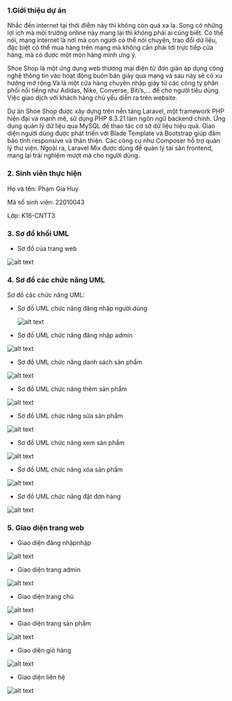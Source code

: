 ### 1.Giới thiệu dự án

Nhắc đến internet tại thời điểm này thì không còn quá xa lạ. Song có những lợi ích mà môi trường online này mang lại thì không phải ai cũng biết. Có thể nói, mạng internet là nơi mà con người có thể nói chuyện, trao đổi dữ liệu, đặc biệt có thể mua hàng trên mạng mà không cần phải tới trực tiếp cửa hàng, mà có được một món hàng mình ưng ý.

Shoe Shop là một ứng dụng web thương mại điện tử đơn giản áp dụng công nghệ thông tin vào hoạt động buôn bán giày qua mạng và sau này sẽ có xu hướng mở rộng.Và là một cửa hàng chuyên nhập giày từ các công ty phân phối nổi tiếng như Adidas, Nike, Converse, Biti’s,… để cho người tiêu dùng. Việc giao dịch với khách hàng chủ yếu diễn ra trên website.

Dự án Shoe Shop được xây dựng trên nền tảng Laravel, một framework PHP hiện đại và mạnh mẽ, sử dụng PHP 8.3.21 làm ngôn ngữ backend chính. Ứng dụng quản lý dữ liệu qua MySQL để thao tác cơ sở dữ liệu hiệu quả. Giao diện người dùng được phát triển với Blade Template và Bootstrap giúp đảm bảo tính responsive và thân thiện. Các công cụ như Composer hỗ trợ quản lý thư viện. Ngoài ra, Laravel Mix được dùng để quản lý tài sản frontend, mang lại trải nghiệm mượt mà cho người dùng.

### 2. Sinh viên thực hiện

Họ và tên: Phạm Gia Huy

Mã số sinh viên: 22010043

Lớp: K16-CNTT3

### 3. Sơ đồ khối UML

- Sơ đồ của trang web

![alt text](./public/dist/img/image-1.png)

### 4. Sơ đồ các chức năng UML

Sơ đồ các chức năng UML:

- Sơ đồ UML chức năng đăng nhập người dùng

    ![alt text](./public/dist/img/image-2.png)

- Sơ đồ UML chức năng đăng nhập admin

![alt text](./public/dist/img/image.png)

- Sơ đồ UML chức năng danh sách sản phẩm

![alt text](./public/dist/img/image-7.png)

- Sơ đồ UML chức năng thêm sản phẩm

![alt text](./public/dist/img/image-4.png)

- Sơ đồ UML chức năng sửa sản phẩm 

![alt text](./public/dist/img/image-5.png)

- Sơ đồ UML chức năng xem sản phẩm 

![alt text](./public/dist/img/image-8.png)

- Sơ đồ UML chức năng xóa sản phẩm 

![alt text](./public/dist/img/image-9.png)

- Sơ đồ UML chức năng đặt đơn hàng 

![alt text](./public/dist/img/image-10.png)

### 5. Giao diện trang web

- Giao diện đăng nhậpnhập

![alt text](./public/dist/img/image-11.png)

- Giao diện trang admin

![alt text](./public/dist/img/image-12.png)

- Giao diện trang chủ 

![alt text](./public/dist/img/image-13.png)

- Giao diện trang sản phẩm 

![alt text](./public/dist/img/image-14.png)

- Giao diện giỏ hàng 

![alt text](./public/dist/img/image-15.png)

- Giao diện liên hệ

![alt text](./public/dist/img/image-16.png)
